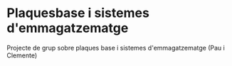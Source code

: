 # Plaquesbase i sistemes d'emmagatzematge
Projecte de grup sobre plaques base i sistemes d'emmagatzematge (Pau i Clemente)
